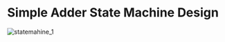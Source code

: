 # Simple Adder State Machine Design


![statemahine_1](https://user-images.githubusercontent.com/40318836/99077651-60528700-25bd-11eb-9cc1-e0640038e47c.PNG)
